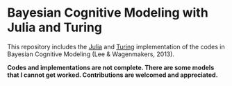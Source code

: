 # Bayesian Cognitive Modeling with Julia and Turing
This repository includes the [Julia](https://julialang.org) and [Turing](https://turing.ml) implementation of the codes in Bayesian Cognitive Modeling (Lee &amp; Wagenmakers, 2013).

**Codes and implementations are not complete. There are some models that I cannot get worked. Contributions are welcomed and appreciated.**
